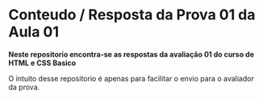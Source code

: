 # Conteudo / Resposta da Prova 01 da Aula 01

**Neste repositorio encontra-se as respostas da avaliação 01 do curso de HTML e CSS Basico**

O intuito desse repositorio é apenas para facilitar o envio para o avaliador da prova.

